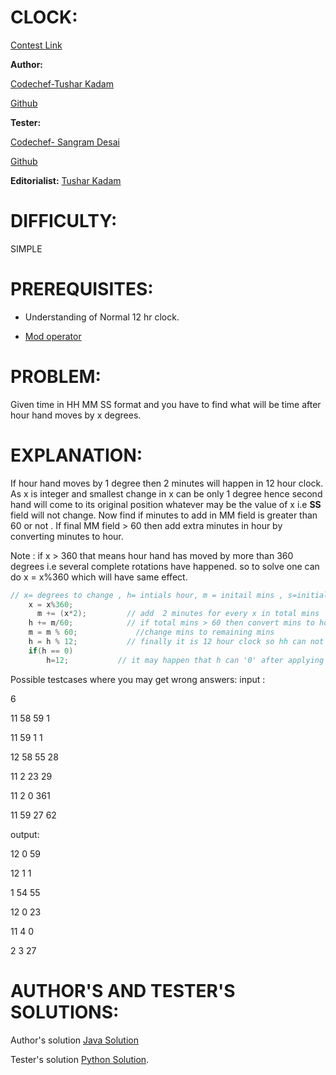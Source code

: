 # CLOCK:

[Contest Link ](https://www.codechef.com/KPR32018/problems/CLOCK)

**Author:** 

[ Codechef-Tushar Kadam](https://www.codechef.com/users/cis_pie)     

[Github](https://github.com/Kadam-Tushar)

**Tester:** 

[Codechef- Sangram Desai](https://www.codechef.com/users/sangram123)   

[Github](https://github.com/sangramdesai123)

**Editorialist:** [Tushar Kadam](https://www.codechef.com/users/cis_pie)

# DIFFICULTY:
SIMPLE


# PREREQUISITES:
- Understanding of Normal 12 hr clock. 

- [Mod operator](https://en.wikipedia.org/wiki/Modulo_operation)


# PROBLEM:
Given time in HH MM SS format and you have to find what will be time after hour hand moves by x degrees.

# EXPLANATION:
If hour hand moves by 1 degree then 2 minutes will happen in 12 hour clock. As x is integer and smallest change in x can be only 1 degree hence 
second hand will come to its original position whatever may be the value of x i.e **SS** field will not change.
Now find if minutes to add in MM field is greater than 60 or not . If final MM field > 60 then add extra minutes in hour by converting minutes to
hour.

Note : if x > 360 that means hour hand has moved by more than 360 degrees i.e several complete rotations have happened.
so to solve one can do x = x%360 which will have same effect.  



```java
// x= degrees to change , h= intials hour, m = initail mins , s=initial secs 
    x = x%360;        
      m += (x*2);         // add  2 minutes for every x in total mins
	h += m/60;            // if total mins > 60 then convert mins to hours and add those extra hours to h
	m = m % 60;             //change mins to remaining mins
	h = h % 12;           // finally it is 12 hour clock so hh can not be >12  
	if(h == 0)     
	  	h=12;           // it may happen that h can '0' after applying mod operator so instead of 0 it will  be 12 o clock in our clock

```

Possible testcases where you may get wrong answers:
input :

6

11 58 59 1

11 59 1 1

12 58 55 28

11 2 23 29

11 2 0 361

11 59 27 62


output:

12 0 59

12 1 1

1 54 55

12 0 23

11 4 0

2 3 27




# AUTHOR'S AND TESTER'S SOLUTIONS:

Author's solution [ Java Solution ](https://ideone.com/W5WJ59)

Tester's solution [Python Solution](https://ideone.com/DK8bjd). 
